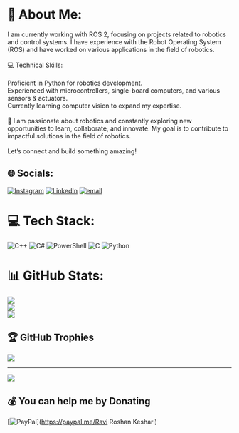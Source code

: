 # 💫 About Me:
I am currently working with ROS 2, focusing on projects related to robotics and control systems. I have experience with the Robot Operating System (ROS) and have worked on various applications in the field of robotics.<br><br>💻 Technical Skills:<br><br>    Proficient in Python for robotics development.<br>    Experienced with microcontrollers, single-board computers, and various sensors & actuators.<br>    Currently learning computer vision to expand my expertise.<br><br>🚀 I am passionate about robotics and constantly exploring new opportunities to learn, collaborate, and innovate. My goal is to contribute to impactful solutions in the field of robotics.<br><br>Let’s connect and build something amazing! 


## 🌐 Socials:
[![Instagram](https://img.shields.io/badge/Instagram-%23E4405F.svg?logo=Instagram&logoColor=white)](https://instagram.com/https://www.instagram.com/) [![LinkedIn](https://img.shields.io/badge/LinkedIn-%230077B5.svg?logo=linkedin&logoColor=white)](https://linkedin.com/in/https://www.linkedin.com/in/raviroshankeshari/) [![email](https://img.shields.io/badge/Email-D14836?logo=gmail&logoColor=white)](mailto:keshari.ravi2086@gmail.com) 

# 💻 Tech Stack:
![C++](https://img.shields.io/badge/c++-%2300599C.svg?style=for-the-badge&logo=c%2B%2B&logoColor=white) ![C#](https://img.shields.io/badge/c%23-%23239120.svg?style=for-the-badge&logo=csharp&logoColor=white) ![PowerShell](https://img.shields.io/badge/PowerShell-%235391FE.svg?style=for-the-badge&logo=powershell&logoColor=white) ![C](https://img.shields.io/badge/c-%2300599C.svg?style=for-the-badge&logo=c&logoColor=white) ![Python](https://img.shields.io/badge/python-3670A0?style=for-the-badge&logo=python&logoColor=ffdd54)
# 📊 GitHub Stats:
![](https://github-readme-stats.vercel.app/api?username=RaviRoKes&theme=dark&hide_border=false&include_all_commits=false&count_private=false)<br/>
![](https://github-readme-streak-stats.herokuapp.com/?user=RaviRoKes&theme=dark&hide_border=false)<br/>
![](https://github-readme-stats.vercel.app/api/top-langs/?username=RaviRoKes&theme=dark&hide_border=false&include_all_commits=false&count_private=false&layout=compact)

## 🏆 GitHub Trophies
![](https://github-profile-trophy.vercel.app/?username=RaviRoKes&theme=radical&no-frame=true&no-bg=false&margin-w=4)

---
[![](https://visitcount.itsvg.in/api?id=RaviRoKes&icon=0&color=0)](https://visitcount.itsvg.in)

  ## 💰 You can help me by Donating
  [![PayPal](https://img.shields.io/badge/PayPal-00457C?style=for-the-badge&logo=paypal&logoColor=white)](https://paypal.me/Ravi Roshan Keshari) 

  
<!-- Proudly created with GPRM ( https://gprm.itsvg.in ) -->
